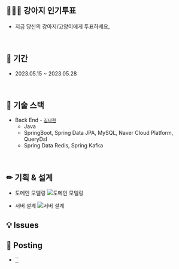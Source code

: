 

## 👨‍👨‍👧 강아지 인기투표
  - 지금 당신의 강아지/고양이에게 투표하세요,
 
 <br>
 

## 📆 기간
  - 2023.05.15 ~ 2023.05.28

<br>

## 📗 기술 스택
  - Back End - [`김나현`](https://github.com/xiu0327)
    - Java
    - SpringBoot, Spring Data JPA, MySQL, Naver Cloud Platform, QueryDsl
    - Spring Data Redis, Spring Kafka

<br>

## ✏ 기획 & 설계
- 도메인 모델링
![도메인 모델링](https://github.com/xiu0327/2023-pet-vote/assets/78461009/6399a073-66d6-450e-a525-58a2363dbe68)

- 서버 설계
![서버 설계](https://github.com/xiu0327/2023-pet-vote/assets/78461009/c97bd881-b05a-410d-8a3b-e93c4f8d4c11)

## 💡 Issues


## 📝 Posting
  - [``]()

